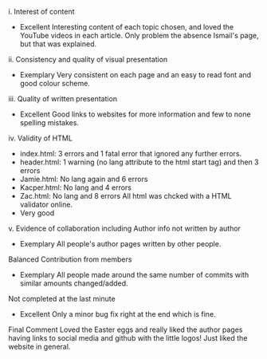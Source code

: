 i. Interest of content
- Excellent
Interesting content of each topic chosen, and loved the YouTube videos in each article.
Only problem the absence Ismail's page, but that was explained.

ii. Consistency and quality of visual presentation
- Exemplary
Very consistent on each page and an easy to read font and good colour scheme.

iii. Quality of written presentation
- Excellent
Good links to websites for more information and few to none spelling mistakes.

iv. Validity of HTML
- index.html: 3 errors and 1 fatal error that ignored any further errors.
- header.html: 1 warning (no lang attribute to the html start tag) and then 3 errors
- Jamie.html: No lang again and 6 errors
- Kacper.html: No lang and 4 errors
- Zac.html: No lang and 8 errors
All html was chcked with a HTML validator online.
- Very good

v. Evidence of collaboration including
Author info not written by author
- Exemplary
All people's author pages written by other people.

Balanced Contribution from members
- Exemplary
All people made around the same number of commits with similar amounts changed/added.

Not completed at the last minute
- Excellent
Only a minor bug fix right at the end which is fine.

Final Comment
Loved the Easter eggs and really liked the author pages having links to social media and github with the little logos!
Just liked the website in general.